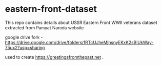 # eastern-front-dataset
This repo contains details about USSR Eastern Front WWII veterans dataset extracted from Pamyat Naroda website


google drive fork - https://drive.google.com/drive/folders/1RTcUJheMjhsnyEKxK2sBIUkWay-75ux2?usp=sharing

used to create https://greetingsfromthepast.net .
